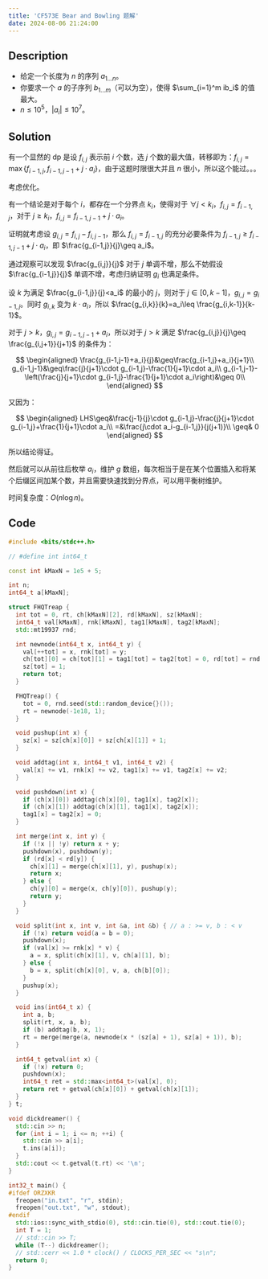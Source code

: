 ```yaml
---
title: 'CF573E Bear and Bowling 题解'
date: 2024-08-06 21:24:00
---
```


## Description

- 给定一个长度为 $n$ 的序列 $a_{1\dots n}$。
- 你要求一个 $a$ 的子序列 $b_{1\dots m}$（可以为空），使得 $\sum_{i=1}^m ib_i$ 的值最大。
- $n \le 10^5$，$|a_i| \le 10^7$。

## Solution

有一个显然的 dp 是设 $f_{i,j}$ 表示前 $i$ 个数，选 $j$ 个数的最大值，转移即为：$f_{i,j}=\max\left\{f_{i-1,j},f_{i-1,j-1}+j\cdot a_i\right\}$，由于这题时限很大并且 $n$ 很小，所以这个能过。。。

考虑优化。

有一个结论是对于每个 $i$，都存在一个分界点 $k_i$，使得对于 $\forall j<k_i$，$f_{i,j}=f_{i-1,j}$，对于 $j\geq k_i$，$f_{i,j}=f_{i-1,j-1}+j\cdot a_i$。

证明就考虑设 $g_{i,j}=f_{i,j}-f_{i,j-1}$，那么 $f_{i,j}=f_{i-1,j}$ 的充分必要条件为 $f_{i-1,j}\geq f_{i-1,j-1}+j\cdot a_i$，即 $\frac{g_{i-1,j}}{j}\geq a_i$。

通过观察可以发现 $\frac{g_{i,j}}{j}$ 对于 $j$ 单调不增，那么不妨假设 $\frac{g_{i-1,j}}{j}$ 单调不增，考虑归纳证明 $g_i$ 也满足条件。

设 $k$ 为满足 $\frac{g_{i-1,j}}{j}<a_i$ 的最小的 $j$，则对于 $j\in [0,k-1]$，$g_{i,j}=g_{i-1,j}$。同时 $g_{i,k}$ 变为 $k\cdot a_i$，所以 $\frac{g_{i,k}}{k}=a_i\leq \frac{g_{i,k-1}}{k-1}$。

对于 $j>k$，$g_{i,j}=g_{i-1,j-1}+a_i$，所以对于 $j>k$ 满足 $\frac{g_{i,j}}{j}\geq \frac{g_{i,j+1}}{j+1}$ 的条件为：

$$
\begin{aligned}
\frac{g_{i-1,j-1}+a_i}{j}&\geq\frac{g_{i-1,j}+a_i}{j+1}\\
g_{i-1,j-1}&\geq\frac{j}{j+1}\cdot g_{i-1,j}-\frac{1}{j+1}\cdot a_i\\
g_{i-1,j-1}-\left(\frac{j}{j+1}\cdot g_{i-1,j}-\frac{1}{j+1}\cdot a_i\right)&\geq 0\\
\end{aligned}
$$

又因为：

$$
\begin{aligned}
LHS\geq&\frac{j-1}{j}\cdot g_{i-1,j}-\frac{j}{j+1}\cdot g_{i-1,j}+\frac{1}{j+1}\cdot a_i\\
=&\frac{j\cdot a_i-g_{i-1,j}}{j(j+1)}\\
\geq& 0
\end{aligned}
$$

所以结论得证。

然后就可以从前往后枚举 $a_i$，维护 $g$ 数组，每次相当于是在某个位置插入和将某个后缀区间加某个数，并且需要快速找到分界点，可以用平衡树维护。

时间复杂度：$O(n\log n)$。

## Code

```cpp
#include <bits/stdc++.h>

// #define int int64_t

const int kMaxN = 1e5 + 5;

int n;
int64_t a[kMaxN];

struct FHQTreap {
  int tot = 0, rt, ch[kMaxN][2], rd[kMaxN], sz[kMaxN];
  int64_t val[kMaxN], rnk[kMaxN], tag1[kMaxN], tag2[kMaxN];
  std::mt19937 rnd;

  int newnode(int64_t x, int64_t y) {
    val[++tot] = x, rnk[tot] = y;
    ch[tot][0] = ch[tot][1] = tag1[tot] = tag2[tot] = 0, rd[tot] = rnd();
    sz[tot] = 1;
    return tot;
  }

  FHQTreap() {
    tot = 0, rnd.seed(std::random_device{}());
    rt = newnode(-1e18, 1);
  }

  void pushup(int x) {
    sz[x] = sz[ch[x][0]] + sz[ch[x][1]] + 1;
  }

  void addtag(int x, int64_t v1, int64_t v2) {
    val[x] += v1, rnk[x] += v2, tag1[x] += v1, tag2[x] += v2;
  }

  void pushdown(int x) {
    if (ch[x][0]) addtag(ch[x][0], tag1[x], tag2[x]);
    if (ch[x][1]) addtag(ch[x][1], tag1[x], tag2[x]);
    tag1[x] = tag2[x] = 0;
  }

  int merge(int x, int y) {
    if (!x || !y) return x + y;
    pushdown(x), pushdown(y);
    if (rd[x] < rd[y]) {
      ch[x][1] = merge(ch[x][1], y), pushup(x);
      return x;
    } else {
      ch[y][0] = merge(x, ch[y][0]), pushup(y);
      return y;
    }
  }

  void split(int x, int v, int &a, int &b) { // a : >= v, b : < v
    if (!x) return void(a = b = 0);
    pushdown(x);
    if (val[x] >= rnk[x] * v) {
      a = x, split(ch[x][1], v, ch[a][1], b);
    } else {
      b = x, split(ch[x][0], v, a, ch[b][0]);
    }
    pushup(x);
  }

  void ins(int64_t x) {
    int a, b;
    split(rt, x, a, b);
    if (b) addtag(b, x, 1);
    rt = merge(merge(a, newnode(x * (sz[a] + 1), sz[a] + 1)), b);
  }

  int64_t getval(int x) {
    if (!x) return 0;
    pushdown(x);
    int64_t ret = std::max<int64_t>(val[x], 0);
    return ret + getval(ch[x][0]) + getval(ch[x][1]);
  }
} t;

void dickdreamer() {
  std::cin >> n;
  for (int i = 1; i <= n; ++i) {
    std::cin >> a[i];
    t.ins(a[i]);
  }
  std::cout << t.getval(t.rt) << '\n';
}

int32_t main() {
#ifdef ORZXKR
  freopen("in.txt", "r", stdin);
  freopen("out.txt", "w", stdout);
#endif
  std::ios::sync_with_stdio(0), std::cin.tie(0), std::cout.tie(0);
  int T = 1;
  // std::cin >> T;
  while (T--) dickdreamer();
  // std::cerr << 1.0 * clock() / CLOCKS_PER_SEC << "s\n";
  return 0;
}
```